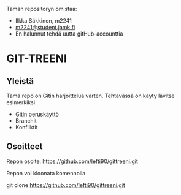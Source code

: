Tämän repositoryn omistaa:
* Ilkka Säkkinen, m2241
* m2241@student.jamk.fi
* En halunnut tehdä uutta gitHub-accounttia

# GIT-TREENI

## Yleistä

Tämä repo on Gitin harjoittelua varten. Tehtävässä on käyty lävitse esimerkiksi

* Gitin peruskäyttö
* Branchit
* Konfliktit

## Osoitteet

Repon osoite: https://github.com/lefti90/gittreeni.git

Repon voi kloonata komennolla

git clone https://github.com/lefti90/gittreeni.git

